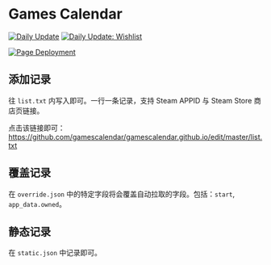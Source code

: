 # Games Calendar

[![Daily Update](https://github.com/gamescalendar/gamescalendar.github.io/actions/workflows/update.yaml/badge.svg)](https://github.com/gamescalendar/gamescalendar.github.io/actions/workflows/update.yaml) [![Daily Update: Wishlist](https://github.com/gamescalendar/gamescalendar.github.io/actions/workflows/update_wishlist.yaml/badge.svg)](https://github.com/gamescalendar/gamescalendar.github.io/actions/workflows/update_wishlist.yaml)

[![Page Deployment](https://github.com/gamescalendar/gamescalendar.github.io/actions/workflows/pages/pages-build-deployment/badge.svg)](https://github.com/gamescalendar/gamescalendar.github.io/actions/workflows/pages/pages-build-deployment)

## 添加记录

往 `list.txt` 内写入即可。一行一条记录，支持 Steam APPID 与 Steam Store 商店页链接。

点击该链接即可：https://github.com/gamescalendar/gamescalendar.github.io/edit/master/list.txt

## 覆盖记录

在 `override.json` 中的特定字段将会覆盖自动拉取的字段。包括：`start`, `app_data.owned`。

## 静态记录

在 `static.json` 中记录即可。
